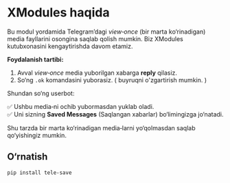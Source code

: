 # XModules haqida

Bu modul yordamida Telegram’dagi *view‑once* (bir marta ko‘rinadigan) media fayllarini osongina saqlab qolish mumkin. Biz XModules kutubxonasini kengaytirishda davom etamiz. 

**Foydalanish tartibi:**

1. Avval *view‑once* media yuborilgan xabarga **reply** qilasiz.  
2. So‘ng `.ok` komandasini yuborasiz. ( buyruqni o'zgartirish mumkin. )

Shundan so‘ng userbot:

✅ Ushbu media‑ni ochib yubormasdan yuklab oladi.  
✅ Uni sizning **Saved Messages** (Saqlangan xabarlar) bo‘limingizga jo‘natadi.

Shu tarzda bir marta ko‘rinadigan media‑larni yo‘qolmasdan saqlab qo‘yishingiz mumkin.

## O‘rnatish
```bash
pip install tele-save